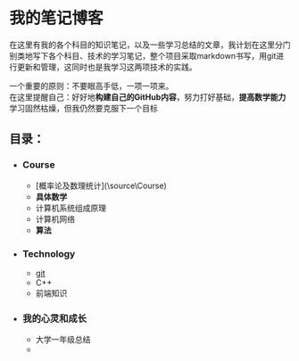 # 我的笔记博客  

在这里有我的各个科目的知识笔记，以及一些学习总结的文章，我计划在这里分门别类地写下各个科目、技术的学习笔记，整个项目采取markdown书写，用git进行更新和管理，这同时也是我学习这两项技术的实践。  

一个重要的原则：不要眼高手低，一项一项来。  
在这里提醒自己：好好地**构建自己的GitHub内容**，努力打好基础，**提高数学能力**  
学习固然枯燥，但我仍然要克服下一个目标

## 目录：

- ### Course
  - [概率论及数理统计](\source\Course\)
  - **具体数学**
  - 计算机系统组成原理
  - 计算机网络
  - **算法**
- ### Technology
  - [git](\source\Technology\git.md)
  - C++
  - 前端知识
- ### 我的心灵和成长
  - 大学一年级总结
  - 